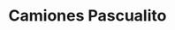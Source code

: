 ---
title: "Camiones Pascualito"
url: /ciudad-autonoma-de-buenos-aires/camiones-pascualito/
shop: coche
---